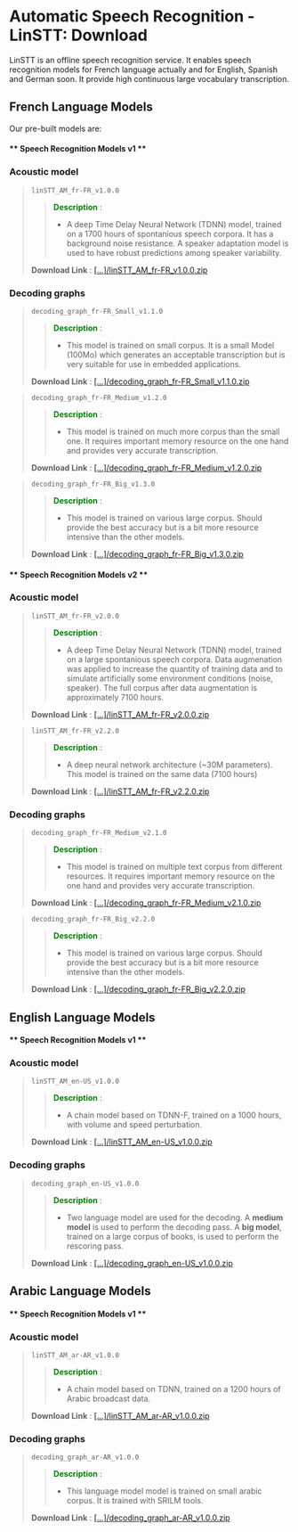 # Automatic Speech Recognition - LinSTT: Download

LinSTT is an offline speech recognition service. It enables speech recognition models for French language actually and for English, Spanish and German soon. It provide high continuous large vocabulary transcription.

## French Language Models
Our pre-built models are:


<!-- tabs:start -->

#### ** Speech Recognition Models v1 **


### Acoustic model
>  `linSTT_AM_fr-FR_v1.0.0`  <br>
>>  <b  style="color:green;">Description</b> :
>> - A deep Time Delay Neural Network (TDNN) model, trained on a 1700 hours of spontanious speech corpora. It has a background noise resistance. A speaker adaptation model is used to have robust predictions among speaker variability.
>
>   **Download Link** : [\[...\]/linSTT_AM_fr-FR_v1.0.0.zip](https://dl.linto.ai/downloads/model-distribution/acoustic-models/fr-FR/linSTT_AM_fr-FR_v1.0.0.zip)


### Decoding graphs
>  `decoding_graph_fr-FR_Small_v1.1.0`  <br>
>>  <b  style="color:green;">Description</b> :
>> - This model is trained on small corpus. It is a small Model (100Mo) which generates an acceptable transcription but is very suitable for use in embedded applications.
>
>   **Download Link** : [\[...\]/decoding_graph_fr-FR_Small_v1.1.0.zip](https://dl.linto.ai/downloads/model-distribution/decoding-graphs/LVCSR/fr-FR/decoding_graph_fr-FR_Small_v1.1.0.zip)


>  `decoding_graph_fr-FR_Medium_v1.2.0`  <br>
>>  <b  style="color:green;">Description</b> :
>> - This model is trained on much more corpus than the small one. It requires important memory resource on the one hand and provides very accurate transcription.
>
>   **Download Link** : [\[...\]/decoding_graph_fr-FR_Medium_v1.2.0.zip](https://dl.linto.ai/downloads/model-distribution/decoding-graphs/LVCSR/fr-FR/decoding_graph_fr-FR_Medium_v1.2.0.zip)


>  `decoding_graph_fr-FR_Big_v1.3.0`  <br>
>>  <b  style="color:green;">Description</b> :
>> - This model is trained on various large corpus. Should provide the best accuracy but is a bit more resource intensive than the other models.
>
>   **Download Link** : [\[...\]/decoding_graph_fr-FR_Big_v1.3.0.zip](https://dl.linto.ai/downloads/model-distribution/decoding-graphs/LVCSR/fr-FR/decoding_graph_fr-FR_Big_v1.3.0.zip)






#### ** Speech Recognition Models v2 **


### Acoustic model
>  `linSTT_AM_fr-FR_v2.0.0`  <br>
>>  <b  style="color:green;">Description</b> :
>> - A deep Time Delay Neural Network (TDNN) model, trained on a large spontanious speech corpora. Data augmenation was applied to increase the quantity of training data and to simulate artificially some environment conditions (noise, speaker). The full corpus after data augmentation is approximately 7100 hours.
>
>   **Download Link** : [\[...\]/linSTT_AM_fr-FR_v2.0.0.zip](https://dl.linto.ai/downloads/model-distribution/acoustic-models/fr-FR/linSTT_AM_fr-FR_v2.0.0.zip)

>  `linSTT_AM_fr-FR_v2.2.0`  <br>
>>  <b  style="color:green;">Description</b> :
>> - A deep neural network architecture (~30M parameters). This model is trained on the same data (7100 hours)
>
>   **Download Link** : [\[...\]/linSTT_AM_fr-FR_v2.2.0.zip](https://dl.linto.ai/downloads/model-distribution/acoustic-models/fr-FR/linSTT_AM_fr-FR_v2.2.0.zip)

### Decoding graphs
>  `decoding_graph_fr-FR_Medium_v2.1.0`  <br>
>>  <b  style="color:green;">Description</b> :
>> - This model is trained on multiple text corpus from different resources. It requires important memory resource on the one hand and provides very accurate transcription.
>
>   **Download Link** : [\[...\]/decoding_graph_fr-FR_Medium_v2.1.0.zip](https://dl.linto.ai/downloads/model-distribution/decoding-graphs/LVCSR/fr-FR/decoding_graph_fr-FR_Medium_v2.1.0.zip)


>  `decoding_graph_fr-FR_Big_v2.2.0`  <br>
>>  <b  style="color:green;">Description</b> :
>> - This model is trained on various large corpus. Should provide the best accuracy but is a bit more resource intensive than the other models.
>
>   **Download Link** : [\[...\]/decoding_graph_fr-FR_Big_v2.2.0.zip](https://dl.linto.ai/downloads/model-distribution/decoding-graphs/LVCSR/fr-FR/decoding_graph_fr-FR_Big_v2.2.0.zip)



<!-- tabs:end -->




## English Language Models

<!-- tabs:start -->

#### ** Speech Recognition Models v1 **


### Acoustic model
>  `linSTT_AM_en-US_v1.0.0`  <br>
>>  <b  style="color:green;">Description</b> :
>> - A chain model based on TDNN-F, trained on a 1000 hours, with volume and speed perturbation.
>
>   **Download Link** : [\[...\]/linSTT_AM_en-US_v1.0.0.zip](https://dl.linto.ai/downloads/model-distribution/acoustic-models/en-US/linSTT_AM_en-US_v1.0.0.zip)


### Decoding graphs
>  `decoding_graph_en-US_v1.0.0`  <br>
>>  <b  style="color:green;">Description</b> :
>> - Two language model are used for the decoding. A <b> medium model</b> is used to perform the decoding pass. A <b>big model</b>, trained on a large corpus of books, is used to perform the rescoring pass.
>
>   **Download Link** : [\[...\]/decoding_graph_en-US_v1.0.0.zip](https://dl.linto.ai/downloads/model-distribution/decoding-graphs/LVCSR/en-US/decoding_graph_en-US_v1.0.0.zip)



<!-- tabs:end -->



## Arabic Language Models

<!-- tabs:start -->

#### ** Speech Recognition Models v1 **


### Acoustic model
>  `linSTT_AM_ar-AR_v1.0.0`  <br>
>>  <b  style="color:green;">Description</b> :
>> - A chain model based on TDNN, trained on a 1200 hours of Arabic broadcast data.
>
>   **Download Link** : [\[...\]/linSTT_AM_ar-AR_v1.0.0.zip](https://dl.linto.ai/downloads/model-distribution/acoustic-models/ar-AR/LinSTT_AM_ar-AR_v1.0.0.zip)


### Decoding graphs
>  `decoding_graph_ar-AR_v1.0.0`  <br>
>>  <b  style="color:green;">Description</b> :
>> - This language model model is trained on small arabic corpus. It is trained with SRILM tools.
>
>   **Download Link** : [\[...\]/decoding_graph_ar-AR_v1.0.0.zip](https://dl.linto.ai/downloads/model-distribution/decoding-graphs/LVCSR/ar-AR/decoding_graph_ar-AR_v1.0.0.zip)



<!-- tabs:end -->




















